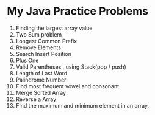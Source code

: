 # My Java Practice Problems

1. Finding the largest array value
2. Two Sum problem
3. Longest Common Prefix
4. Remove Elements
5. Search Insert Position 
6. Plus One
7. Valid Parentheses , using Stack(pop / push)
8. Length of Last Word
9. Palindrome Number
10. Find most frequent vowel and consonant
11. Merge Sorted Array
12. Reverse a Array
13. Find the maximum and minimum element in an array.
